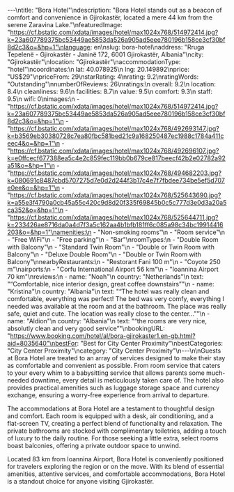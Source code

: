 ---\ntitle: "Bora Hotel"\ndescription: "Bora Hotel stands out as a beacon of comfort and convenience in Gjirokastër, located a mere 44 km from the serene Zaravina Lake."\nfeaturedImage: "https://cf.bstatic.com/xdata/images/hotel/max1024x768/514972414.jpg?k=23a607789375bc53449ae5853da526a905ad5eee780196b158ce3cf30bf8d2c3&o=&hp=1"\nlanguage: en\nslug: bora-hotel\naddress: "Rruga Tepelenë - Gjirokastër - Janinë 172, 6001 Gjirokastër, Albania"\ncity: "Gjirokastër"\nlocation: "Gjirokastër"\naccommodationType: "hotel"\ncoordinates:\n  lat: 40.078925\n  lng: 20.149892\nprice: "US$29"\npriceFrom: 29\nstarRating: 4\nrating: 9.2\nratingWords: "Outstanding"\nnumberOfReviews: 26\nratings:\n  overall: 9.2\n  location: 8.4\n  cleanliness: 9.6\n  facilities: 8.7\n  value: 9.5\n  comfort: 9.3\n  staff: 9.5\n  wifi: 0\nimages:\n  - "https://cf.bstatic.com/xdata/images/hotel/max1024x768/514972414.jpg?k=23a607789375bc53449ae5853da526a905ad5eee780196b158ce3cf30bf8d2c3&o=&hp=1"\n  - "https://cf.bstatic.com/xdata/images/hotel/max1024x768/492693147.jpg?k=b3569eb30380728c7ea80fbc581bed21c9a168250487ec1988c1784a411ceec4&o=&hp=1"\n  - "https://cf.bstatic.com/xdata/images/hotel/max1024x768/492696107.jpg?k=e0ffcecf677388ea5c4e2c859fec119bb0b679ce817beecf42b2e02782a92a51&o=&hp=1"\n  - "https://cf.bstatic.com/xdata/images/hotel/max1024x768/494682203.jpg?k=080691c8487cbd5707275d7e0d2d244f3b17c4e7f7fbdee734be5ef5d707e0ee&o=&hp=1"\n  - "https://cf.bstatic.com/xdata/images/hotel/max1024x768/525643690.jpg?k=a55e3f4790a0cb45a55c420c9d8d20f335f69845b0c5c777d3e0d3a20a5ca352&o=&hp=1"\n  - "https://cf.bstatic.com/xdata/images/hotel/max1024x768/525644711.jpg?k=233426ae8716da0a4d7f3a5c162aa4b1bfb181ff6c085a98c34bc19914416203&o=&hp=1"\namenities:\n  - "Non-smoking rooms"\n  - "Room service"\n  - "Free WiFi"\n  - "Free parking"\n  - "Bar"\nroomTypes:\n  - "Double Room with Balcony"\n  - "Standard Twin Room"\n  - "Double or Twin Room with Balcony"\n  - "Deluxe Double Room"\n  - "Double or Twin Room with Balcony"\nnearbyRestaurants:\n  - "Restorant Fani 100 m"\n  - "Coyote 250 m"\nairports:\n  - "Corfu International Airport 56 km"\n  - "Ioannina Airport 70 km"\nreviews:\n  - name: "Noah"\n    country: "Netherlands"\n    text: "“Comfortable, nice interior design, great coffee downstairs”"\n  - name: "Kristina"\n    country: "Albania"\n    text: "“The hotel was really clean and comfortable, everything was perfect! The bed was very comfy, everything I needed was available at the room and at the bathroom. The place was really safe, quiet and cute. The location was really close to the center...”"\n  - name: "Aldion"\n    country: "Albania"\n    text: "“the rooms are very nice, absolutly clean and very good service”"\nbookingURL: "https://www.booking.com/hotel/al/bora-gjirokaster1.en-gb.html?aid=8035640"\nbestFor: "Best for City Center Proximity"\nbestCategories: "City Center Proximity"\ncategory: "City Center Proximity"\n---\n\nGuests at Bora Hotel are treated to an array of services designed to make their stay as comfortable and convenient as possible. From room service that caters to your every whim to a babysitting service that allows parents some much-needed downtime, every detail is meticulously taken care of. The hotel also provides practical amenities such as luggage storage space and currency exchange, ensuring a worry-free experience from arrival to departure.

The accommodations at Bora Hotel are a testament to thoughtful design and comfort. Each room is equipped with a desk, air conditioning, and a flat-screen TV, creating a perfect blend of functionality and relaxation. The private bathrooms are stocked with complimentary toiletries, adding a touch of luxury to the daily routine. For those seeking a little extra, select rooms boast balconies, offering a private outdoor space to unwind.

Located 83 km from Ioannina Airport, Bora Hotel is conveniently positioned for travelers exploring the region or on the move. With its blend of essential amenities, attentive services, and comfortable accommodations, Bora Hotel is a standout choice for anyone visiting Gjirokastër.